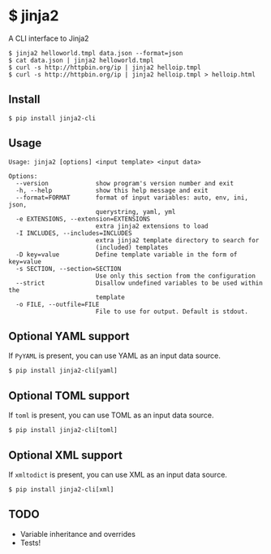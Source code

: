 # $ jinja2
A CLI interface to Jinja2
```
$ jinja2 helloworld.tmpl data.json --format=json
$ cat data.json | jinja2 helloworld.tmpl
$ curl -s http://httpbin.org/ip | jinja2 helloip.tmpl
$ curl -s http://httpbin.org/ip | jinja2 helloip.tmpl > helloip.html
```

## Install
`$ pip install jinja2-cli`

## Usage
```
Usage: jinja2 [options] <input template> <input data>

Options:
  --version             show program's version number and exit
  -h, --help            show this help message and exit
  --format=FORMAT       format of input variables: auto, env, ini, json,
                        querystring, yaml, yml
  -e EXTENSIONS, --extension=EXTENSIONS
                        extra jinja2 extensions to load
  -I INCLUDES, --includes=INCLUDES
                        extra jinja2 template directory to search for
                        (included) templates
  -D key=value          Define template variable in the form of key=value
  -s SECTION, --section=SECTION
                        Use only this section from the configuration
  --strict              Disallow undefined variables to be used within the
                        template
  -o FILE, --outfile=FILE
                        File to use for output. Default is stdout.
```

## Optional YAML support
If `PyYAML` is present, you can use YAML as an input data source.

`$ pip install jinja2-cli[yaml]`

## Optional TOML support
If `toml` is present, you can use TOML as an input data source.

`$ pip install jinja2-cli[toml]`

## Optional XML support
If `xmltodict` is present, you can use XML as an input data source.

`$ pip install jinja2-cli[xml]`

## TODO
 * Variable inheritance and overrides
  * Tests!
